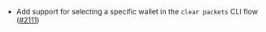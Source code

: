 *   Add support for selecting a specific wallet in the `clear packets` CLI flow ([#2111](https://github.com/informalsystems/ibc-rs/issues/2111))
